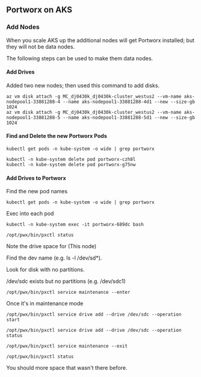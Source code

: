 ## Portworx on AKS


### Add Nodes 

When you scale AKS up the additional nodes will get Portworx installed; but they will not be data nodes.

The following steps can be used to make them data nodes.


#### Add Drives

Added two new nodes; then used this command to add disks.

```
az vm disk attach -g MC_dj0430k_dj0430k-cluster_westus2 --vm-name aks-nodepool1-33881288-4 --name aks-nodepool1-33881288-4d1 --new --size-gb 1024
az vm disk attach -g MC_dj0430k_dj0430k-cluster_westus2 --vm-name aks-nodepool1-33881288-5 --name aks-nodepool1-33881288-5d1 --new --size-gb 1024
```

#### Find and Delete the new Portworx Pods

```
kubectl get pods -n kube-system -o wide | grep portworx
```

```
kubectl -n kube-system delete pod portworx-czh8l
kubectl -n kube-system delete pod portworx-g75nw
```


#### Add Drives to Portworx

Find the new pod names

```
kubectl get pods -n kube-system -o wide | grep portworx
```

Exec into each pod

```
kubectl -n kube-system exec -it portworx-689dc bash
```

```
/opt/pwx/bin/pxctl status  
```

Note the drive space for (This node)

Find the dev name (e.g. ls -l /dev/sd*).

Look for disk with no partitions.

/dev/sdc exists but no partitions (e.g. /dev/sdc1)

```
/opt/pwx/bin/pxctl service maintenance --enter
```

Once it's in maintenance mode

```
/opt/pwx/bin/pxctl service drive add --drive /dev/sdc --operation start

/opt/pwx/bin/pxctl service drive add --drive /dev/sdc --operation status

/opt/pwx/bin/pxctl service maintenance --exit
```

```
/opt/pwx/bin/pxctl status
```

You should more space that wasn't there before.
